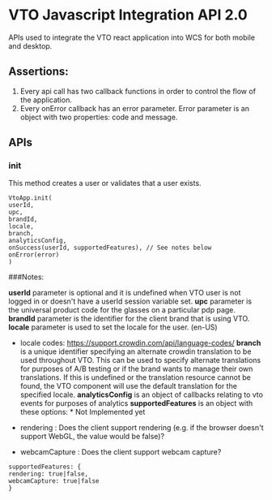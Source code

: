 VTO Javascript Integration API 2.0
===============================

APIs used to integrate the VTO react application into WCS for both mobile and desktop.

## Assertions:
1. Every api call has two callback functions in order to control the flow of the application.
2. Every onError callback has an error parameter. Error parameter is an object with two properties: code and message.

## APIs

### init
This method creates a user or validates that a user exists.

```
VtoApp.init(
userId,
upc,
brandId,
locale,
branch,
analyticsConfig,
onSuccess(userId, supportedFeatures), // See notes below
onError(error)
)
```

###Notes:

**userId** parameter is optional and it is undefined when VTO user is not logged in or doesn't have a userId session
variable set.
**upc** parameter is the universal product code for the glasses on a particular pdp page.
**brandId** parameter is the identifier for the client brand that is using VTO.
**locale** parameter is used to set the locale for the user. (en-US)
 * locale codes: https://support.crowdin.com/api/language-codes/
**branch** is a unique identifier specifying an alternate crowdin translation to be used throughout VTO. This can be used
to specify alternate translations for purposes of A/B testing or if the brand wants to manage their own translations. If
this is undefined or the translation resource cannot be found, the VTO component will use the default translation for
the specified locale.
**analyticsConfig** is an object of callbacks relating to vto events for purposes of analytics
**supportedFeatures** is an object with these options: * Not Implemented yet
 * rendering : Does the client support rendering (e.g. if the browser doesn't support WebGL, the value would
be false)?

 * webcamCapture : Does the client support webcam capture?

 ```
supportedFeatures: {
rendering: true|false,
webcamCapture: true|false
}
```